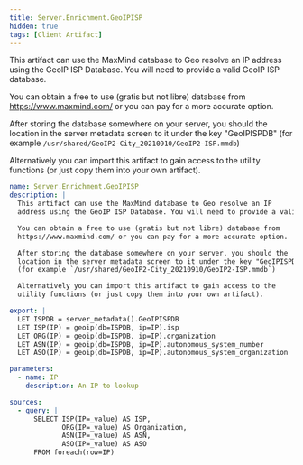 ```yaml
---
title: Server.Enrichment.GeoIPISP
hidden: true
tags: [Client Artifact]
---
```


This artifact can use the MaxMind database to Geo resolve an IP
address using the GeoIP ISP Database. You will need to provide a valid GeoIP ISP database.

You can obtain a free to use (gratis but not libre) database from
https://www.maxmind.com/ or you can pay for a more accurate option.

After storing the database somewhere on your server, you should the
location in the server metadata screen to it under the key "GeoIPISPDB"
(for example `/usr/shared/GeoIP2-City_20210910/GeoIP2-ISP.mmdb`)

Alternatively you can import this artifact to gain access to the
utility functions (or just copy them into your own artifact).


```yaml
name: Server.Enrichment.GeoIPISP
description: |
  This artifact can use the MaxMind database to Geo resolve an IP
  address using the GeoIP ISP Database. You will need to provide a valid GeoIP ISP database.

  You can obtain a free to use (gratis but not libre) database from
  https://www.maxmind.com/ or you can pay for a more accurate option.

  After storing the database somewhere on your server, you should the
  location in the server metadata screen to it under the key "GeoIPISPDB"
  (for example `/usr/shared/GeoIP2-City_20210910/GeoIP2-ISP.mmdb`)

  Alternatively you can import this artifact to gain access to the
  utility functions (or just copy them into your own artifact).

export: |
  LET ISPDB = server_metadata().GeoIPISPDB
  LET ISP(IP) = geoip(db=ISPDB, ip=IP).isp
  LET ORG(IP) = geoip(db=ISPDB, ip=IP).organization
  LET ASN(IP) = geoip(db=ISPDB, ip=IP).autonomous_system_number
  LET ASO(IP) = geoip(db=ISPDB, ip=IP).autonomous_system_organization

parameters:
  - name: IP
    description: An IP to lookup

sources:
  - query: |
      SELECT ISP(IP=_value) AS ISP,
             ORG(IP=_value) AS Organization,
             ASN(IP=_value) AS ASN,
             ASO(IP=_value) AS ASO
      FROM foreach(row=IP)

```
